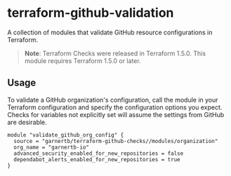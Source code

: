 # terraform-github-validation

A collection of modules that validate GitHub resource configurations in Terraform.

> **Note**:
> Terraform Checks were released in Terraform 1.5.0.  This module requires Terraform 1.5.0 or later.

## Usage

To validate a GitHub organization's configuration, call the module in your Terraform configuration and specify the configuration options you expect.  Checks for variables not explicitly set will assume the settings from GitHub are desirable.

```hcl
module "validate_github_org_config" {
  source = "garnertb/terraform-github-checks//modules/organization"
  org_name = "garnertb-io"
  advanced_security_enabled_for_new_repositories = false
  dependabot_alerts_enabled_for_new_repositories = true
}
```
